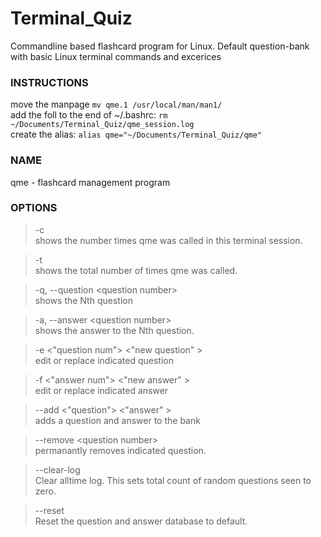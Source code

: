 # Terminal_Quiz
Commandline based flashcard program for Linux. Default question-bank with basic Linux terminal commands and excerices

### INSTRUCTIONS
move the manpage `mv qme.1 /usr/local/man/man1/`\
add the foll to the end of ~/.bashrc: `rm ~/Documents/Terminal_Quiz/qme_session.log` \
create the alias: `alias qme="~/Documents/Terminal_Quiz/qme"` 

### NAME 
qme - flashcard management program
  
 ### OPTIONS 

  >-c \
      shows the number times qme was called in this terminal session.
  
  >-t \
      shows the total number of times qme was called.

 > -q, --question &lt;question number&gt; \
      shows the Nth question
      
  >-a, --answer &lt;question number&gt;\
      shows the answer to the Nth question.

  >-e &lt;"question num"&gt;  &lt;"new question" &gt;\
      edit or replace indicated question

  >-f &lt;"answer num"&gt;  &lt;"new answer" &gt;\
      edit or replace indicated answer
  
  >--add &lt;"question"&gt;  &lt;"answer" &gt;\
      adds a question and answer to the bank
  
  >--remove &lt;question number&gt;\
      permanantly removes indicated question.

  >--clear-log \
      Clear alltime log. This sets total count of random questions seen to zero.

  >--reset \
      Reset the question and answer database to default.
  

      
      
